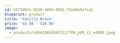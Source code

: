 ```yaml
---
id: b574d67e-9218-409d-8b81-72eb0a9a7ca2
blueprint: product
title: 'Vanilla Breve'
price: '$5.50 - $10.90'
image:
  - products/s864288428453117789_p88_i1_w4000.jpeg
---
```

